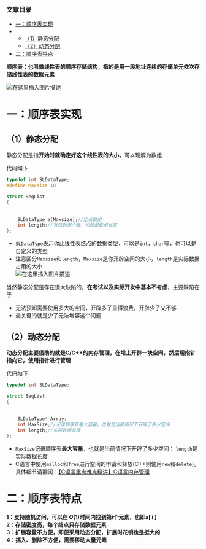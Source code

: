  

### 文章目录

- [一：顺序表实现](#_10)
- - [（1）静态分配](#1_11)
  - [（2）动态分配](#2_37)
- [二：顺序表特点](#_57)

**顺序表：也叫做线性表的顺序存储结构，指的是用一段地址连续的存储单元依次存储线性表的数据元素**

![在这里插入图片描述](https://ziquyun.com/main/csdn/img?url=https%3A%2F%2Fimg-blog.csdnimg.cn%2Fde311cbcda9b42fb9815f3a2cb43606d.png%3Fx-oss-process%3Dimage%2Fwatermark%2Ctype_ZHJvaWRzYW5zZmFsbGJhY2s%2Cshadow_50%2Ctext_Q1NETiBA5oiR5pOm5LqGREo%3D%2Csize_20%2Ccolor_FFFFFF%2Ct_70%2Cg_se%2Cx_16&rfUrl=https%3A%2F%2Fzhangxing-tech.blog.csdn.net%2Farticle%2Fdetails%2F121197341)

# 一：顺序表实现

## （1）静态分配

静态分配是指**开始时就确定好这个线性表的大小**，可以理解为数组

代码如下

```cpp
typedef int SLDataType;
#define Maxsize 10

struct SeqList
{
            
            
	SLDataType a[Maxsize];//定长数组
	int length;//有效数据个数，也就是数组长度
};
```

- `SLDataType`表示你此线性表结点的数据类型，可以是`int`，`char`等，也可以是自定义的类型
- 注意区分`Maxsize`和`length`，`Maxsize`是你开辟空间的大小，`length`是实际数据占用的大小  
  ![在这里插入图片描述](https://ziquyun.com/main/csdn/img?url=https%3A%2F%2Fimg-blog.csdnimg.cn%2Fcec0bf89afba40d98eb8dc4099cf2594.png%3Fx-oss-process%3Dimage%2Fwatermark%2Ctype_ZHJvaWRzYW5zZmFsbGJhY2s%2Cshadow_50%2Ctext_Q1NETiBA5oiR5pOm5LqGREo%3D%2Csize_20%2Ccolor_FFFFFF%2Ct_70%2Cg_se%2Cx_16&rfUrl=https%3A%2F%2Fzhangxing-tech.blog.csdn.net%2Farticle%2Fdetails%2F121197341)

当然静态分配是存在很大缺陷的，**在考试以及实际开发中基本不考虑**，主要缺陷在于

- 无法预知需要使用多大的空间，开辟多了显得浪费，开辟少了又不够
- 最关键的就是少了无法增容这个问题

## （2）动态分配

**动态分配主要借助的就是C/C++的内存管理，在堆上开辟一块空间，然后用指针指向它，使用指针进行管理**

代码如下

```c
typedef int SLDataType;

struct SeqList
{
            
            
	SLDataType* Array;
	int MaxSize;//记录顺序表最大容量，也就是当前情况下开辟了多少空间
	int length;//实际数据长度
};

```

- `MaxSize`记录顺序表**最大容量**，也就是当前情况下开辟了多少空间； `length`是实际数据长度
- C语言中使用`malloc`和`free`进行空间的申请和释放\(C++则使用`new`和`delete`\)。具体细节请翻阅：[【C语言重点难点精讲】C语言内存管理](https://blog.csdn.net/qq_39183034/article/details/121002053)

# 二：顺序表特点

**1：支持随机访问，可以在 $O(1)$时间内找到第$i$个元素，也即a\[ i \]**  
**2：存储密度高，每个结点只存储数据元素**  
**3：扩展容量不方便，即便采用动态分配，扩展时花销也是挺大的**  
**4：插入、删除不方便，需要移动大量元素**